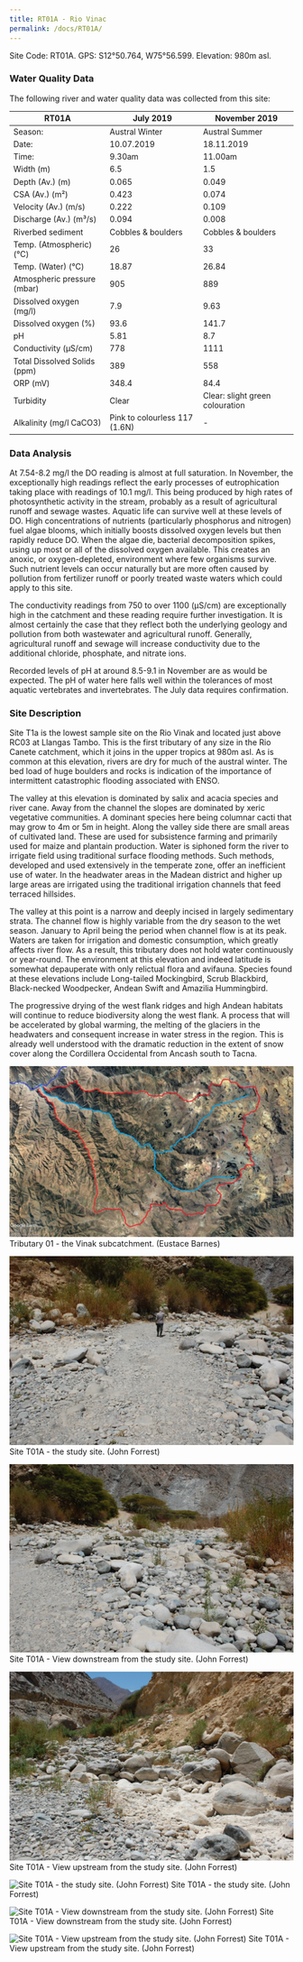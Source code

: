 ```yaml
---
title: RT01A - Rio Vinac
permalink: /docs/RT01A/
---
```


Site Code: RT01A.  GPS: S12°50.764, W75°56.599. Elevation:
980m asl.

### Water Quality Data

The following river and water quality data was collected from this site:

| RT01A                        | July 2019                     | November 2019            |
|------------------------------|-------------------------------|--------------------------|
| Season:                      | Austral Winter                | Austral Summer           |
| Date:                        | 10.07.2019                    | 18.11.2019               |
| Time:                        | 9.30am                        | 11.00am                  |
| Width (m)                    | 6.5                           | 1.5                      |
| Depth (Av.) (m)              | 0.065                         | 0.049                    |
| CSA (Av.) (m²)               | 0.423                         | 0.074                    |
| Velocity (Av.) (m/s)         | 0.222                         | 0.109                    |
| Discharge (Av.) (m³/s)       | 0.094                         | 0.008                    |
| Riverbed sediment            | Cobbles & boulders            | Cobbles & boulders       |
| Temp. (Atmospheric) (°C)     | 26                            | 33                       |
| Temp. (Water) (°C)           | 18.87                         | 26.84                    |
| Atmospheric pressure (mbar)  | 905                           | 889                      |
| Dissolved oxygen (mg/l)      | 7.9                           | 9.63                     |
| Dissolved oxygen (%)         | 93.6                          | 141.7                    |
| pH                           | 5.81                          | 8.7                      |
| Conductivity (µS/cm)         | 778                           | 1111                     |
| Total Dissolved Solids (ppm) | 389                           | 558                      |
| ORP (mV)                     | 348.4                         | 84.4                     |
| Turbidity                    | Clear                         | Clear: slight green colouration |
| Alkalinity (mg/l CaCO3)      | Pink to colourless 117 (1.6N) |  -                       |

### Data Analysis
At 7.54-8.2 mg/l the DO reading is almost at full saturation. In November, the  exceptionally high readings reflect the early processes of eutrophication taking place with readings of 10.1 mg/l. This being produced by high rates of photosynthetic activity in the stream, probably as a result of agricultural runoff and sewage wastes. Aquatic life can survive well at these levels of DO. High concentrations of nutrients (particularly phosphorus and nitrogen) fuel algae blooms, which initially boosts dissolved oxygen levels but then rapidly reduce DO. When the algae die, bacterial decomposition spikes, using up most or all of the dissolved oxygen available. This creates an anoxic, or oxygen-depleted, environment where few organisms survive. Such nutrient levels can occur naturally but are more often caused by pollution from fertilizer runoff or poorly treated waste waters which could apply to this site.  

The conductivity readings from 750 to over 1100 (µS/cm) are exceptionally high in the catchment and these reading require further investigation. It is almost certainly the case that they reflect both the underlying geology and pollution from both wastewater and agricultural runoff. Generally, agricultural runoff and sewage will increase conductivity due to the additional chloride, phosphate, and nitrate ions. 

Recorded levels of pH at around 8.5-9.1 in November are as would be expected. The pH of water here falls well within the tolerances of most aquatic vertebrates and invertebrates. The July data requires confirmation. 


### Site Description
Site T1a is the lowest sample site on the Rio Vinak and located just above RC03 at Llangas Tambo. This is the first tributary of any size in the Rio Canete catchment, which it joins in the upper tropics at 980m asl. As is common at this elevation, rivers are dry for much of the austral winter. The bed load of huge boulders and rocks is indication of the importance of intermittent catastrophic flooding associated with ENSO. 

The valley at this elevation is dominated by salix and acacia species and river cane. Away from the channel the slopes are dominated by xeric vegetative communities. A dominant species here being columnar cacti that may grow to 4m or 5m in height. Along the valley side there are small areas of cultivated land. These are used for subsistence farming and primarily used for maize and plantain production. Water is siphoned form the river to irrigate field using traditional surface flooding methods. Such methods, developed and used extensively in the temperate zone, offer an inefficient use of water. In the headwater areas in the Madean district and higher up large areas are irrigated using the traditional irrigation channels that feed terraced hillsides. 

The valley at this point is a narrow and deeply incised in largely sedimentary strata. The channel flow is highly variable from the dry season to the wet season. January to April being the period when channel flow is at its peak. Waters are taken for irrigation and domestic consumption, which greatly affects river flow. As a result, this tributary does not hold water continuously or year-round. The environment at this elevation and indeed latitude is somewhat depauperate with only relictual flora and avifauna. Species found at these elevations include Long-tailed Mockingbird, Scrub Blackbird, Black-necked Woodpecker, Andean Swift and Amazilia Hummingbird.

The progressive drying of the west flank ridges and high Andean habitats will continue to reduce biodiversity along the west flank. A process that will be accelerated by global warming, the melting of the glaciers in the headwaters and consequent increase in water stress in the region. This is already well understood with the dramatic reduction in the extent of snow cover along the Cordillera Occidental from Ancash south to Tacna.


![Tributary T01 - the Vinak subcatchment. (Eustace Barnes)](/assets/SiteDescriptions/T1/T1Vinacsubcatchment.jpg)
Tributary 01 - the Vinak subcatchment. (Eustace Barnes)


![Site T01A - the study site. (John Forrest)](/assets/SiteDescriptions/T1/T1AStudysitedryriverbed(July2019site).JPG)
Site T01A - the study site. (John Forrest)


![Site T01A - View downstream from the study site. (John Forrest)](/assets/SiteDescriptions/T1/T1AViewdownstream(July2019site).JPG)
Site T01A - View downstream from the study site. (John Forrest)


![Site T01A - View upstream from the study site. (John Forrest)](/assets/SiteDescriptions/T1/T1AViewupstream%20(July%202019%20site).JPG)
Site T01A - View upstream from the study site. (John Forrest)


![Site T01A - the study site. (John Forrest)](/assets/SiteDescriptions/T1/T1AStudysite(Nov.2019site).JPG)
Site T01A - the study site. (John Forrest)


![Site T01A - View downstream from the study site. (John Forrest)](/assets/SiteDescriptions/T1/T1AViewdownstream(Nov.2019site).JPG)
Site T01A - View downstream from the study site. (John Forrest)


![Site T01A - View upstream from the study site. (John Forrest)](/assets/SiteDescriptions/T1/T1AViewupstream(Nov.2019site).JPG)
Site T01A - View upstream from the study site. (John Forrest)
